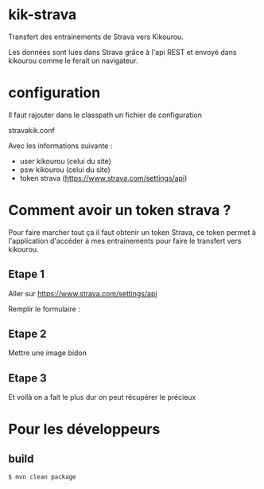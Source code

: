 # kik-strava

Transfert des entrainements de Strava vers Kikourou.

Les données sont lues dans Strava grâce à l'api REST et envoyé dans kikourou comme le ferait un navigateur.



# configuration

Il faut rajouter dans le classpath un fichier de configuration 

stravakik.conf

Avec les informations suivante :

* user kikourou (celui du site)
* psw kikourou (celui du site) 
* token strava (https://www.strava.com/settings/api)

# Comment avoir un token strava ?

Pour faire marcher tout ça il faut obtenir un token Strava, ce token permet à l'application d'accéder à mes entrainements pour faire le transfert vers kikourou.

## Etape 1

Aller sur https://www.strava.com/settings/api

Remplir le formulaire :

## Etape 2

Mettre une image bidon

## Etape 3

Et voilà on a fait le plus dur on peut récupérer le précieux


# Pour les développeurs

## build

```
$ mvn clean package
```

